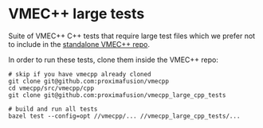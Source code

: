 # VMEC++ large tests

Suite of VMEC++ C++ tests that require large test files which we prefer not
to include in the [standalone VMEC++ repo](https://github.com/proximafusion/vmecpp).

In order to run these tests, clone them inside the VMEC++ repo:

```
# skip if you have vmecpp already cloned
git clone git@github.com:proximafusion/vmecpp
cd vmecpp/src/vmecpp/cpp
git clone git@github.com:proximafusion/vmecpp_large_cpp_tests

# build and run all tests
bazel test --config=opt //vmecpp/... //vmecpp_large_cpp_tests/...
```
